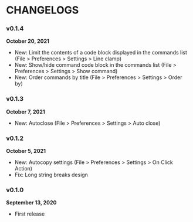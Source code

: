 # CHANGELOGS

### v0.1.4
**October 20, 2021**

- New: Limit the contents of a code block displayed in the commands list (File > Preferences > Settings > Line clamp)
- New: Show/hide command code block in the commands list (File > Preferences > Settings > Show command)
- New: Order commands by title (File > Preferences > Settings > Order by)


### v0.1.3
**October 7, 2021**

- New: Autoclose (File > Preferences > Settings > Auto close)


### v0.1.2
**October 5, 2021**

- New: Autocopy settings (File > Preferences > Settings > On Click Action)
- Fix: Long string breaks design


### v0.1.0
**September 13, 2020**

- First release